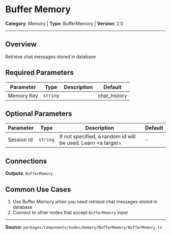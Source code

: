 # Buffer Memory

**Category**: Memory | **Type**: BufferMemory | **Version**: 2.0

---

## Overview

Retrieve chat messages stored in database

## Required Parameters

| Parameter | Type | Description | Default |
|-----------|------|-------------|---------|
| Memory Key | `string` |  | chat_history |

## Optional Parameters

| Parameter | Type | Description | Default |
|-----------|------|-------------|---------|
| Session Id | `string` | If not specified, a random id will be used. Learn <a target= | - |

## Connections

**Outputs**: `BufferMemory`

## Common Use Cases

1. Use Buffer Memory when you need retrieve chat messages stored in database
2. Connect to other nodes that accept `BufferMemory` input

---

**Source**: `packages/components/nodes/memory/BufferMemory/BufferMemory.ts`